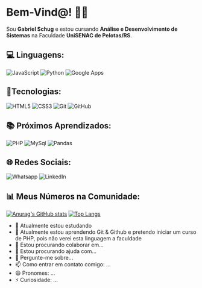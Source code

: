 # Bem-Vind@! 👋🙂

<p> Sou <b>Gabriel Schug</b> e estou cursando <b>Análise e Desenvolvimento de Sistemas</b> na Faculdade <b>UniSENAC de Pelotas/RS</b>.


## 💻 Linguagens:

![JavaScript](https://img.shields.io/badge/JavaScript-F7DF1E.svg?style=for-the-badge&logo=JavaScript&logoColor=black)
![Python](https://img.shields.io/badge/python-3670A0?style=for-the-badge&logo=python&logoColor=ffdd54)
![Google Apps](https://img.shields.io/badge/Google%20Apps%20Script-4285F4.svg?style=for-the-badge&logo=Google-Apps-Script&logoColor=white)

## 🤖Tecnologias:

![HTML5](https://img.shields.io/badge/HTML5-E34F26.svg?style=for-the-badge&logo=HTML5&logoColor=white)
![CSS3](https://img.shields.io/badge/css3-%231572B6.svg?style=for-the-badge&logo=css3&logoColor=white)
![Git](https://img.shields.io/badge/git-%23F05033.svg?style=for-the-badge&logo=git&logoColor=white)
![GitHub](https://img.shields.io/badge/github-%23121011.svg?style=for-the-badge&logo=github&logoColor=white)

## 📚 Próximos Aprendizados:


![PHP](https://img.shields.io/badge/PHP-777BB4.svg?style=for-the-badge&logo=PHP&logoColor=white)
![MySql](https://img.shields.io/badge/MySQL-4479A1.svg?style=for-the-badge&logo=MySQL&logoColor=white)
![Pandas](https://img.shields.io/badge/pandas-150458.svg?style=for-the-badge&logo=pandas&logoColor=white)


## 🌐 Redes Sociais:

![Whatsapp](https://img.shields.io/badge/WhatsApp-25D366.svg?style=for-the-badge&logo=WhatsApp&logoColor=white)
![LinkedIn](https://img.shields.io/badge/linkedin-%230077B5.svg?style=for-the-badge&logo=linkedin&logoColor=white)

## 📊 Meus Números na Comunidade:

[![Anurag's GitHub stats](https://github-readme-stats.vercel.app/api?username=gabrielschug&show_icons=true)](https://github.com/anuraghazra/github-readme-stats)
[![Top Langs](https://github-readme-stats.vercel.app/api/top-langs/?username=gabrielschug&layout=donut)](https://github.com/anuraghazra/github-readme-stats)

- 🔭 Atualmente estou estudando 
- 🌱 Atualmente estou aprendendo Git & Github e pretendo iniciar um curso de PHP, pois não verei esta linguagem a faculdade
- 👯 Estou procurando colaborar em...
- 🤔 Estou procurando ajuda com...
- 💬 Pergunte-me sobre...
- 📫 Como entrar em contato comigo: ...
- 😄 Pronomes: ...
- ⚡ Curiosidade: ...
